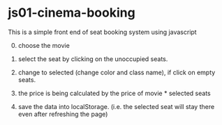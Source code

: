 # js01-cinema-booking
This is a simple front end of seat booking system using javascript


0. choose the movie

1. select the seat by clicking on the unoccupied seats.

2. change to selected (change color and class name), if click on empty seats. 

3. the price is being calculated by the price of movie * selected seats

4. save the data into localStorage. (i.e. the selected seat will stay there even after refreshing the page)

